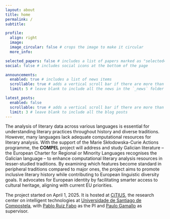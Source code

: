 ```yaml
---
layout: about
title: home
permalink: /
subtitle: 

profile:
  align: right
  image: 
  image_circular: false # crops the image to make it circular
  more_info: 

selected_papers: false # includes a list of papers marked as "selected={true}"
social: false # includes social icons at the bottom of the page

announcements:
  enabled: true # includes a list of news items
  scrollable: true # adds a vertical scroll bar if there are more than 3 news items
  limit: 5 # leave blank to include all the news in the `_news` folder

latest_posts:
  enabled: false
  scrollable: true # adds a vertical scroll bar if there are more than 3 new posts items
  limit: 3 # leave blank to include all the blog posts
---
```


The analysis of literary data across various languages is essential for understanding literary practices throughout history and diverse traditions. However, many languages lack adequate computational resources for literary analysis. With the support of the Marie Skłodowska-Curie Actions programme, the **COMPEL** project will address and study Galician literature – the European Charter for Regional or Minority Languages recognises the Galician language – to enhance computational literary analysis resources in lesser-studied traditions. By examining which features become standard in peripheral traditions compared to major ones, the project aims to promote inclusive literary history while contributing to European linguistic diversity goals. It advocates for European identity by facilitating smarter access to cultural heritage, aligning with current EU priorities. 

The project started on April 1, 2025. It is hosted at [CiTIUS](https://citius.gal/), the research center on intelligent technologies at [Universidade de Santiago de Compostela](https://www.usc.gal/en), with [Pablo Ruiz Fabo](https://citius.gal/team/pablo-ruiz-fabo/) as the PI and [Paulo Gamallo](https://citius.gal/team/pablo-gamallo-otero/) as supervisor.

